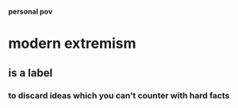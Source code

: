 __personal pov__
# modern extremism
## is a label
### to discard ideas which you can't counter with hard facts

